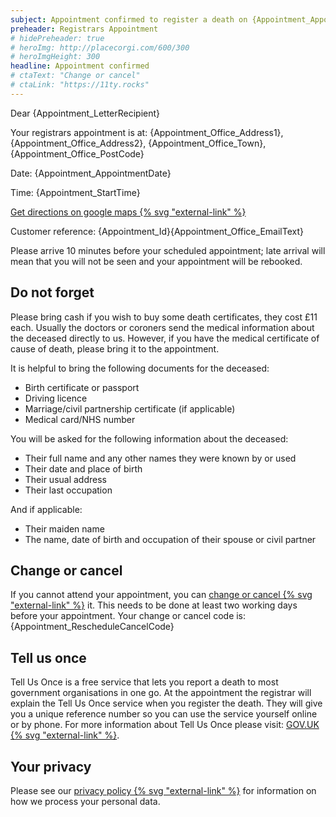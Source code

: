 ```yaml
---
subject: Appointment confirmed to register a death on {Appointment_AppointmentDate} at {Appointment_StartTime}
preheader: Registrars Appointment 
# hidePreheader: true
# heroImg: http://placecorgi.com/600/300
# heroImgHeight: 300
headline: Appointment confirmed
# ctaText: "Change or cancel"
# ctaLink: "https://11ty.rocks"
---
```


Dear {Appointment_LetterRecipient}

Your registrars appointment is at: {Appointment_Office_Address1}, {Appointment_Office_Address2}, {Appointment_Office_Town}, {Appointment_Office_PostCode}

Date: {Appointment_AppointmentDate} 

Time: {Appointment_StartTime} 

[Get directions on google maps {% svg "external-link" %}]({Appointment_Office_MapLink})

Customer reference: {Appointment_Id}{Appointment_Office_EmailText}

Please arrive 10 minutes before your scheduled appointment; late arrival will mean that you will not be seen and your appointment will be rebooked.

## Do not forget
Please bring cash if you wish to buy some death certificates, they cost £11 each.
Usually the doctors or coroners send the medical information about the deceased directly to us. However, if you have the medical certificate of cause of death, please bring it to the appointment.

It is helpful to bring the following documents for the deceased: 

- Birth certificate or passport
- Driving licence
- Marriage/civil partnership certificate (if applicable)
- Medical card/NHS number

You will be asked for the following information about the deceased:

- Their full name and any other names they were known by or used
- Their date and place of birth
- Their usual address
- Their last occupation

And if applicable:

- Their maiden name
- The name, date of birth and occupation of their spouse or civil partner 


## Change or cancel
If you cannot attend your appointment, you can [change or cancel {% svg "external-link" %}]({Appointment_RescheduleCancelLink}) it. This needs to be done at least two working days before your appointment. Your change or cancel code is: {Appointment_RescheduleCancelCode}

## Tell us once
Tell Us Once is a free service that lets you report a death to most government organisations in one go. At the appointment the registrar will explain the Tell Us Once service when you register the death. They will give you a unique reference number so you can use the service yourself online or by phone. For more information about Tell Us Once please visit: [GOV.UK {% svg "external-link" %}](www.gov.uk/after-a-death/organisations-you-need-to-contact-and-tell-us-once).

## Your privacy
Please see our [privacy policy {% svg "external-link" %}](https://www.leeds.gov.uk/registrarsprivacy) for information on how we process your personal data.
